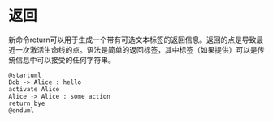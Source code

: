 # 返回

新命令return可以用于生成一个带有可选文本标签的返回信息。返回的点是导致最近一次激活生命线的点。语法是简单的返回标签，其中标签（如果提供）可以是传统信息中可以接受的任何字符串。

``` puml
@startuml
Bob -> Alice : hello
activate Alice
Alice -> Alice : some action
return bye
@enduml
```


